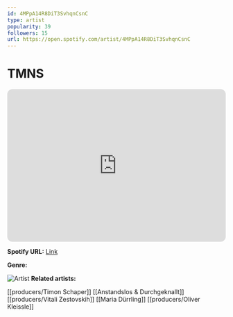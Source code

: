 ```yaml
---
id: 4MPpA14R8DiT3SvhqnCsnC
type: artist
popularity: 39
followers: 15
url: https://open.spotify.com/artist/4MPpA14R8DiT3SvhqnCsnC
---
```

# TMNS

<iframe style="border-radius:12px" src="https://open.spotify.com/embed/artist/4MPpA14R8DiT3SvhqnCsnC" width="100%" height="352" frameBorder="0" allowfullscreen="" allow="autoplay; clipboard-write; encrypted-media; fullscreen; picture-in-picture" loading="lazy"></iframe>

**Spotify URL:** [Link](https://open.spotify.com/artist/4MPpA14R8DiT3SvhqnCsnC)

**Genre:** 

![Artist](https://i.scdn.co/image/ab67616d0000b2732dd77af7242d1e7595b96281)
**Related artists:**

[[producers/Timon Schaper]]
[[Anstandslos & Durchgeknallt]]
[[producers/Vitali Zestovskih]]
[[Maria Dürrling]]
[[producers/Oliver Kleissle]]
